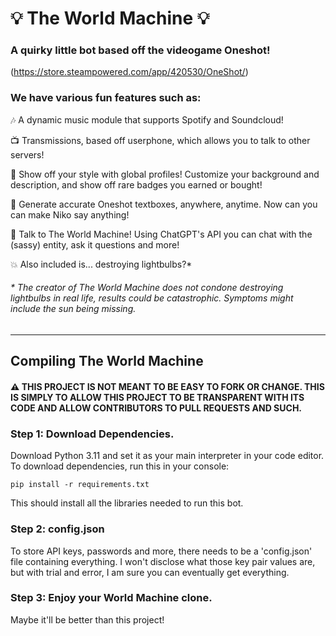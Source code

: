 # 💡 The World Machine 💡

### A quirky little bot based off the videogame Oneshot!
(https://store.steampowered.com/app/420530/OneShot/)

### We have various fun features such as:

🎶 A dynamic music module that supports Spotify and Soundcloud!

📺 Transmissions, based off userphone, which allows you to talk to other servers!

🪪 Show off your style with global profiles! Customize your background and description, and show off rare badges you earned or bought!

💬 Generate accurate Oneshot textboxes, anywhere, anytime. Now can you can make Niko say anything!

🤖 Talk to The World Machine! Using ChatGPT's API you can chat with the (sassy) entity, ask it questions and more!

💥 Also included is... destroying lightbulbs?*

###### * The creator of The World Machine does not condone destroying lightbulbs in real life, results could be catastrophic. Symptoms might include the sun being missing.

-----------------
## Compiling The World Machine
#### ⚠️ THIS PROJECT IS NOT MEANT TO BE EASY TO FORK OR CHANGE. THIS IS SIMPLY TO ALLOW THIS PROJECT TO BE TRANSPARENT WITH ITS CODE AND ALLOW CONTRIBUTORS TO PULL REQUESTS AND SUCH.

### Step 1: Download Dependencies.
Download Python 3.11 and set it as your main interpreter in your code editor. To download dependencies, run this in your console:
```commandline
pip install -r requirements.txt
```
This should install all the libraries needed to run this bot.

### Step 2: config.json
To store API keys, passwords and more, there needs to be a 'config.json' file containing everything.
I won't disclose what those key pair values are, but with trial and error, I am sure you can eventually get everything.

### Step 3: Enjoy your World Machine clone.
Maybe it'll be better than this project!
